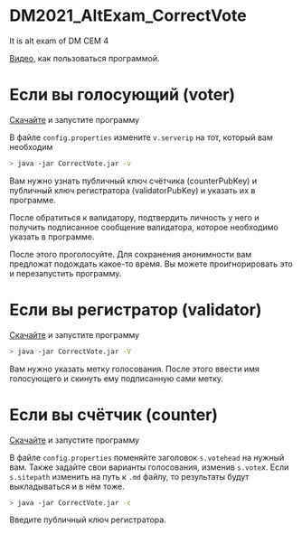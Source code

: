 # DM2021_AltExam_CorrectVote
It is alt exam of DM CEM 4

[Видео](https://youtu.be/PaDD9JCLTtA), как пользоваться программой.

# Если вы голосующий (voter)

[Скачайте](https://github.com/The220th/DM2021_AltExam_CorrectVote/releases) и запустите программу

В файле `config.properties` измените `v.serverip` на тот, который вам необходим

``` bash
> java -jar CorrectVote.jar -v
```

Вам нужно узнать публичный ключ счётчика (counterPubKey) и публичный ключ регистратора (validatorPubKey) и указать их в программе.

После обратиться к валидатору, подтвердить личность у него и получить подписанное сообщение валидатора, которое необходимо указать в программе.

После этого проголосуйте. Для сохранения анонимности вам предложат подождать какое-то время. Вы можете проигнорировать это и перезапустить программу.

# Если вы регистратор (validator)

[Скачайте](https://github.com/The220th/DM2021_AltExam_CorrectVote/releases) и запустите программу

``` bash
> java -jar CorrectVote.jar -V
```

Вам нужно указать метку голосования. После этого ввести имя голосующего и скинуть ему подписанную сами метку.

# Если вы счётчик (counter)

[Скачайте](https://github.com/The220th/DM2021_AltExam_CorrectVote/releases) и запустите программу

В файле `config.properties` поменяйте заголовок `s.votehead` на нужный вам. Также задайте свои варианты голосования, изменив `s.vote`*x*. Если `s.sitepath` изменить на путь к `.md` файлу, то результаты будут выкладываться и в нём тоже.

``` bash
> java -jar CorrectVote.jar -c
```

Введите публичный ключ регистратора.